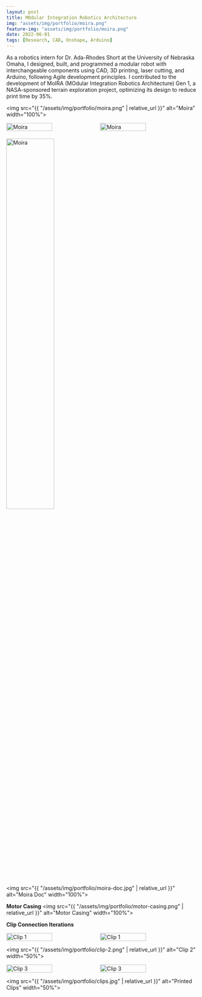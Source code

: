 ```yaml
---
layout: post
title: MOdular Integration Robotics Architecture 
img: "assets/img/portfolio/moira.png"
feature-img: "assets/img/portfolio/moira.png"
date: 2022-06-01
tags: [Research, CAD, Onshape, Arduino]
---
```


As a robotics intern for Dr. Ada-Rhodes Short at the University of Nebraska Omaha, I designed, built, and programmed a modular robot with interchangeable components using CAD, 3D printing, laser cutting, and Arduino, following Agile development principles. I contributed to the development of MoIRA (MOdular Integration Robotics Architecture) Gen 1, a NASA-sponsored terrain exploration project, optimizing its design to reduce print time by 35%.

<img src="{{ "/assets/img/portfolio/moira.png" | relative_url }}" alt="Moira" width="100%">

<div style="display: flex; margin-bottom: 20px;">
    <img src="{{ "/assets/img/portfolio/moira-first.jpg" | relative_url }}" alt="Moira" style="width: 49%;">
    <img src="{{ "/assets/img/portfolio/moira-second.jpg" | relative_url }}" alt="Moira" style="width: 49%;">
</div>
<img src="{{ "/assets/img/portfolio/moira-top.jpg" | relative_url }}" alt="Moira" width="50%">

<img src="{{ "/assets/img/portfolio/moira-doc.jpg" | relative_url }}" alt="Moira Doc" width="100%">

**Motor Casing**
<img src="{{ "/assets/img/portfolio/motor-casing.png" | relative_url }}" alt="Motor Casing" width="100%">

**Clip Connection Iterations**  
<div style="display: flex;">
    <img src="{{ "/assets/img/portfolio/clip-1-1.png" | relative_url }}" alt="Clip 1" style="width: 49%;">
    <img src="{{ "/assets/img/portfolio/clip-1-2.png" | relative_url }}" alt="Clip 1" style="width: 49%;">
</div>

<img src="{{ "/assets/img/portfolio/clip-2.png" | relative_url }}" alt="Clip 2" width="50%">

<div style="display: flex;">
    <img src="{{ "/assets/img/portfolio/clip-3-1.png" | relative_url }}" alt="Clip 3" style="width: 49%;">
    <img src="{{ "/assets/img/portfolio/clip-3-2.png" | relative_url }}" alt="Clip 3" style="width: 49%;">
</div>

<img src="{{ "/assets/img/portfolio/clips.jpg" | relative_url }}" alt="Printed Clips" width="50%">

